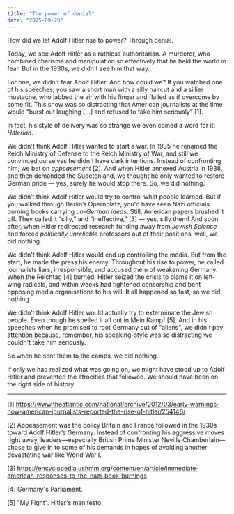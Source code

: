 ```yaml
---
title: "The power of denial"
date: "2025-09-20"
---
```


How did we let Adolf Hitler rise to power? Through denial.

Today, we see Adolf Hitler as a ruthless authoritarian. A murderer, who combined charisma and manipulation so effectively that he held the world in fear. But in the 1930s, we didn't see him that way.

For one, we didn't fear Adolf Hitler. And how could we? If you watched one of his speeches, you saw a short man with a silly haircut and a sillier mustache, who jabbed the air with his finger and flailed as if overcome by some fit. This show was so distracting that American journalists at the time would “burst out laughing [...] and refused to take him seriously” [1]. 

In fact, his style of delivery was so strange we even coined a word for it: *Hitlerian*.

We didn't think Adolf Hitler wanted to start a war. In 1935 he renamed the Reich Ministry of Defense to the Reich Ministry of War, and still we convinced ourselves he didn't have dark intentions. Instead of confronting him, we bet on *appeasement* [2]. And when Hitler annexed Austria in 1938, and then demanded the Sudetenland, we thought he only wanted to restore German pride — yes, surely he would stop there. So, we did nothing. 

We didn’t think Adolf Hitler would try to control what people learned. But if you walked through Berlin’s Opernplatz, you'd have seen Nazi officials burning books carrying *un-German ideas*. Still, American papers brushed it off. They called it “silly,” and “ineffective,” [3] — yes, silly them! And soon after, when Hitler redirected research funding away from *Jewish Science* and forced *politically unreliable* professors out of their positions, well, we did nothing.

We didn't think Adolf Hitler would end up controlling the media. But from the start, he made the press his enemy. Throughout his rise to power, he called journalists liars, irresponsible, and accused them of weakening Germany. When the Reichtag [4] burned, Hitler seized the crisis to blame it on left-wing radicals, and within weeks had tightened censorship and bent opposing media organisations to his will. It all happened so fast, so we did nothing.

We didn’t think Adolf Hitler would actually try to exterminate the Jewish people. Even though he spelled it all out in Mein Kampf [5]. And in his speeches when he promised to root Germany out of "aliens", we didn't pay attention because, remember, his speaking-style was so distracting we couldn't take him seriously.

So when he sent them to the camps, we did nothing.

If only we had realized what was going on, we might have stood up to Adolf Hitler and prevented the atrocities that followed. We should have been on the right side of history.



---





[1] https://www.theatlantic.com/national/archive/2012/03/early-warnings-how-american-journalists-reported-the-rise-of-hitler/254146/

[2] Appeasement was the policy Britain and France followed in the 1930s toward Adolf Hitler’s Germany. Instead of confronting his aggressive moves right away, leaders—especially British Prime Minister Neville Chamberlain—chose to give in to some of his demands in hopes of avoiding another devastating war like World War I.

[3] https://encyclopedia.ushmm.org/content/en/article/immediate-american-responses-to-the-nazi-book-burnings

[4] Germany's Parliament.

[5] "My Fight". Hitler's manifesto.


